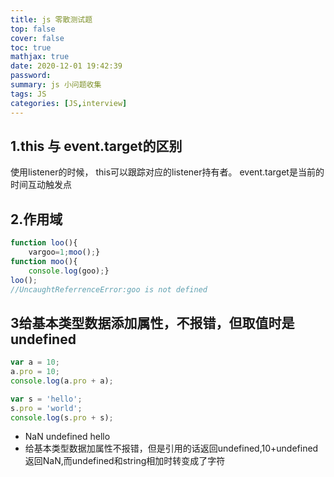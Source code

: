 ```yaml
---
title: js 零散测试题
top: false
cover: false
toc: true
mathjax: true
date: 2020-12-01 19:42:39
password:
summary: js 小问题收集
tags: JS
categories: [JS,interview]
---
```


## 1.this 与 event.target的区别

使用listener的时候， this可以跟踪对应的listener持有者。 event.target是当前的时间互动触发点

## 2.作用域

```js
function loo(){
	vargoo=1;moo();}
function moo(){
	console.log(goo);}
loo();
//UncaughtReferrenceError:goo is not defined
```

## 3给基本类型数据添加属性，不报错，但取值时是undefined

```js
var a = 10;
a.pro = 10;
console.log(a.pro + a);

var s = 'hello';
s.pro = 'world';
console.log(s.pro + s);
```

- NaN undefined hello
- 给基本类型数据加属性不报错，但是引用的话返回undefined,10+undefined返回NaN,而undefined和string相加时转变成了字符

